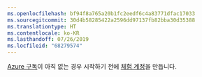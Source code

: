 ```yaml
---
ms.openlocfilehash: bf94f8a765a20b1fc2eedf6c4a83771dfac17033
ms.sourcegitcommit: 30d4b58285422a2596dd97137fb82bba30d35388
ms.translationtype: HT
ms.contentlocale: ko-KR
ms.lasthandoff: 07/26/2019
ms.locfileid: "68279574"
---
```

[Azure 구독](https://docs.microsoft.com/azure/guides/developer/azure-developer-guide#understanding-accounts-subscriptions-and-billing)이 아직 없는 경우 시작하기 전에 [체험 계정](https://azure.microsoft.com/free/?ref=microsoft.com&utm_source=microsoft.com&utm_medium=docs&utm_campaign=visualstudio)을 만듭니다.